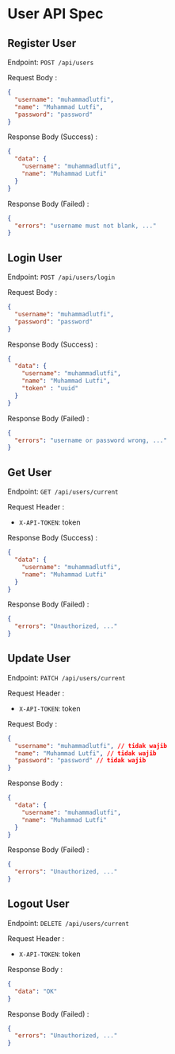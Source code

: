 # User API Spec

## Register User

Endpoint: `POST /api/users`

Request Body :

```json
{
  "username": "muhammadlutfi",
  "name": "Muhammad Lutfi",
  "password": "password"
}
```

Response Body (Success) :

```json
{
  "data": {
    "username": "muhammadlutfi",
    "name": "Muhammad Lutfi"
  }
}
```

Response Body (Failed) :

```json
{
  "errors": "username must not blank, ..."
}
```

## Login User

Endpoint: `POST /api/users/login`

Request Body :

```json
{
  "username": "muhammadlutfi",
  "password": "password"
}
```

Response Body (Success) :

```json
{
  "data": {
    "username": "muhammadlutfi",
    "name": "Muhammad Lutfi",
    "token" : "uuid"
  }
}
```

Response Body (Failed) :

```json
{
  "errors": "username or password wrong, ..."
}
```

## Get User

Endpoint: `GET /api/users/current`

Request Header :
- `X-API-TOKEN`: token

Response Body (Success) :

```json
{
  "data": {
    "username": "muhammadlutfi",
    "name": "Muhammad Lutfi"
  }
}
```

Response Body (Failed) :

```json
{
  "errors": "Unauthorized, ..."
}
```

## Update User

Endpoint: `PATCH /api/users/current`

Request Header :
- `X-API-TOKEN`: token

Request Body :

```json
{
  "username": "muhammadlutfi", // tidak wajib
  "name": "Muhammad Lutfi", // tidak wajib
  "password": "password" // tidak wajib
}
```

Response Body :

```json
{
  "data": {
    "username": "muhammadlutfi",
    "name": "Muhammad Lutfi"
  }
}
```

Response Body (Failed) :

```json
{
  "errors": "Unauthorized, ..."
}
```

## Logout User

Endpoint: `DELETE /api/users/current`

Request Header :
- `X-API-TOKEN`: token

Response Body :

```json
{
  "data": "OK"
}
```

Response Body (Failed) :

```json
{
  "errors": "Unauthorized, ..."
}
```